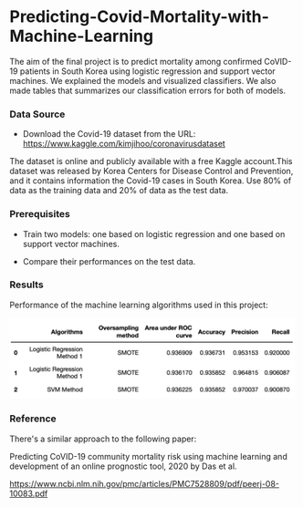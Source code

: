 # Predicting-Covid-Mortality-with-Machine-Learning


The aim of the final project is to predict mortality among confirmed CoVID-19 patients in South Korea using logistic regression and support vector machines. We explained the models and visualized classifiers. We also made tables that summarizes our classification errors for both of models.


### Data Source

- Download the Covid-19 dataset from the URL: https://www.kaggle.com/kimjihoo/coronavirusdataset

The dataset is online and publicly available with a free Kaggle account.This dataset was released by Korea Centers for Disease Control and Prevention, and it contains information the Covid-19 cases in South Korea. Use 80% of data as the training data and 20% of data as the test data. 

### Prerequisites
 
-  Train two models: one based on logistic regression and one based on support vector machines. 

-  Compare their performances on the test data. 


### Results

Performance of the machine learning algorithms used in this project:

<img src="https://github.com/nilijing/Predicting-Covid-Mortality-with-Machine-Learning/blob/main/image/comparsion_result.png" width="500" />





### Reference
There's a similar approach to the following paper:

Predicting CoVID-19 community mortality risk using machine learning and development of an online prognostic tool, 2020 by Das et al.

https://www.ncbi.nlm.nih.gov/pmc/articles/PMC7528809/pdf/peerj-08-10083.pdf  






